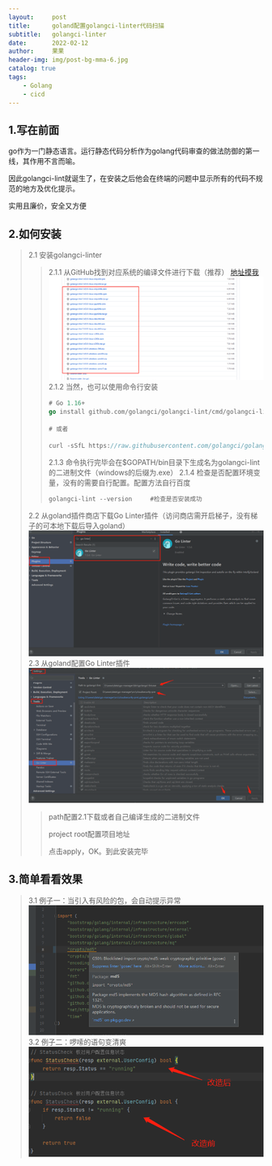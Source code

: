 ```yaml
---
layout:     post
title:      goland配置golangci-linter代码扫描
subtitle:   golangci-linter
date:       2022-02-12
author:     果果
header-img: img/post-bg-mma-6.jpg
catalog: true
tags:
    - Golang
    - cicd
---
```



## 1.写在前面
go作为一门静态语言。运行静态代码分析作为golang代码审查的做法防御的第一线，其作用不言而喻。

因此golangci-lint就诞生了，在安装之后他会在终端的问题中显示所有的代码不规范的地方及优化提示。

实用且廉价，安全又方便


## 2.如何安装
>2.1 安装golangci-linter
>>2.1.1  从GitHub找到对应系统的编译文件进行下载（推荐） <a href="https://github.com/golangci/golangci-lint/releases/tag/v1.43.0" target="_blank">地址摸我</a>
![pic](/img-post/202202/golinter-1.png "pic")
>>2.1.2  当然，也可以使用命令行安装
>>```go
>># Go 1.16+
>>go install github.com/golangci/golangci-lint/cmd/golangci-lint@v1.43.0
>>
>># 或者
>>
>>curl -sSfL https://raw.githubusercontent.com/golangci/golangci-lint/master/install.sh sh -s -- -b $(go env GOPATH)/bin v1.43.0
>>```
>>2.1.3   命令执行完毕会在$GOPATH/bin目录下生成名为golangci-lint的二进制文件（windows的后缀为.exe）
>>2.1.4   检查是否配置环境变量，没有的需要自行配置。配置方法自行百度
>>```go
>>golangci-lint --version     #检查是否安装成功
>>```
>2.2 从goland插件商店下载Go Linter插件（访问商店需开启梯子，没有梯子的可本地下载后导入goland）
![pic](/img-post/202202/golinter-2.png "pic")
>2.3  从goland配置Go Linter插件
![pic](/img-post/202202/golinter-3.png "pic")
>>path配置2.1下载或者自己编译生成的二进制文件
>>
>>project root配置项目地址
>>
>>点击apply，OK。到此安装完毕

## 3.简单看看效果
>3.1 例子一：当引入有风险的包，会自动提示异常
![pic](/img-post/202202/golinter-4.png "pic")
>3.2 例子二：啰嗦的语句变清爽
![pic](/img-post/202202/golinter-5.png "pic")